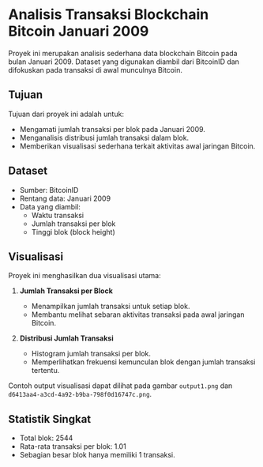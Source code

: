 # Analisis Transaksi Blockchain Bitcoin Januari 2009

Proyek ini merupakan analisis sederhana data blockchain Bitcoin pada bulan Januari 2009. Dataset yang digunakan diambil dari BitcoinID dan difokuskan pada transaksi di awal munculnya Bitcoin.

## Tujuan
Tujuan dari proyek ini adalah untuk:
- Mengamati jumlah transaksi per blok pada Januari 2009.
- Menganalisis distribusi jumlah transaksi dalam blok.
- Memberikan visualisasi sederhana terkait aktivitas awal jaringan Bitcoin.

## Dataset
- Sumber: BitcoinID
- Rentang data: Januari 2009
- Data yang diambil: 
  - Waktu transaksi
  - Jumlah transaksi per blok
  - Tinggi blok (block height)

## Visualisasi
Proyek ini menghasilkan dua visualisasi utama:

1. **Jumlah Transaksi per Block**
   - Menampilkan jumlah transaksi untuk setiap blok.
   - Membantu melihat sebaran aktivitas transaksi pada awal jaringan Bitcoin.

2. **Distribusi Jumlah Transaksi**
   - Histogram jumlah transaksi per blok.
   - Memperlihatkan frekuensi kemunculan blok dengan jumlah transaksi tertentu.

Contoh output visualisasi dapat dilihat pada gambar `output1.png` dan `d6413aa4-a3cd-4a92-b9ba-798f0d16747c.png`.

## Statistik Singkat
- Total blok: 2544
- Rata-rata transaksi per blok: 1.01
- Sebagian besar blok hanya memiliki 1 transaksi.

